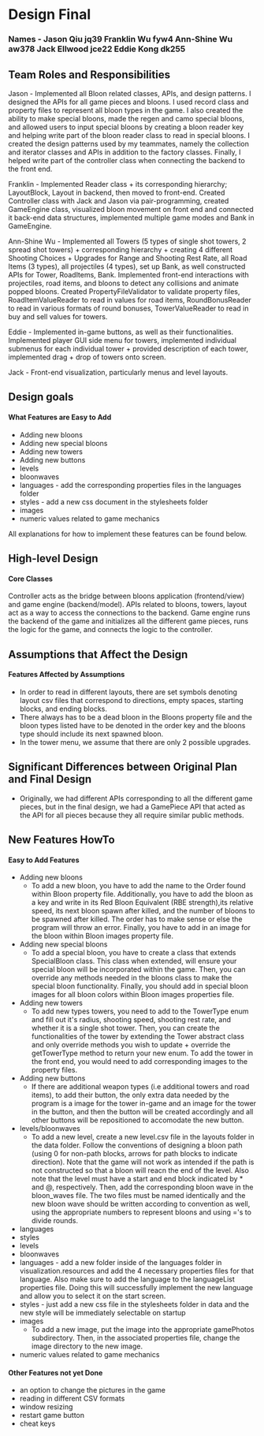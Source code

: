 # Design Final
### Names - Jason Qiu jq39 Franklin Wu fyw4 Ann-Shine Wu aw378 Jack Ellwood jce22 Eddie Kong dk255

## Team Roles and Responsibilities

Jason - Implemented all Bloon related classes, APIs, and design patterns. I designed the APIs for all game pieces
and bloons. I used record class and property files to represent all bloon types in the game. I also
created the ability to make special bloons, made the regen and camo special bloons, and allowed users to input
special bloons by creating a bloon reader key and helping write part of the bloon reader class to read in
special bloons. I created the design patterns used by my teammates, namely the collection and iterator
classes and APIs in addition to the factory classes. Finally, I helped write part of the controller class
when connecting the backend to the front end.

Franklin - Implemented Reader class + its corresponding hierarchy; LayoutBlock, Layout in backend,
then moved to front-end. Created Controller class with Jack and Jason via pair-programming,
created GameEngine class, visualized bloon movement on front end and connected it back-end data 
structures, implemented multiple game modes and Bank in GameEngine.   

Ann-Shine Wu - Implemented all Towers (5 types of single shot towers, 2 spread shot towers) + corresponding hierarchy + creating 4 different Shooting Choices + Upgrades for Range and Shooting Rest Rate, all Road Items (3 types), all projectiles (4 types), set up Bank, as well constructed APIs for Tower, RoadItems, Bank. Implemented front-end interactions with projectiles, road items, and bloons to detect any collisions and animate popped bloons. Created PropertyFileValidator to validate property files, RoadItemValueReader to read in values for road items, RoundBonusReader to read in various formats of round bonuses, TowerValueReader to read in buy and sell values for towers.

Eddie - Implemented in-game buttons, as well as their functionalities. Implemented player 
GUI side menu for towers, implemented individual submenus for each individual tower + provided
description of each tower, implemented drag + drop of towers onto screen.

Jack - Front-end visualization, particularly menus and level layouts.


## Design goals

#### What Features are Easy to Add
* Adding new bloons
* Adding new special bloons
* Adding new towers
* Adding new buttons
* levels 
* bloonwaves
* languages - add the corresponding properties files in the languages folder
* styles - add a new css document in the stylesheets folder
* images
* numeric values related to game mechanics

All explanations for how to implement these features can be found below.

## High-level Design

#### Core Classes
Controller acts as the bridge between bloons application (frontend/view) and game engine (backend/model).
APIs related to bloons, towers, layout act as a way to access the connections to the backend.
Game engine runs the backend of the game and initializes all the different game pieces, runs the logic
for the game, and connects the logic to the controller.

## Assumptions that Affect the Design

#### Features Affected by Assumptions
* In order to read in different layouts, there are set symbols denoting layout csv files that correspond
to directions, empty spaces, starting blocks, and ending blocks.
* There always has to be a dead bloon in the Bloons property file and the bloon types listed have to
be denoted in the order key and the bloons type should include its next spawned bloon.
* In the tower menu, we assume that there are only 2 possible upgrades.

## Significant Differences between Original Plan and Final Design
* Originally, we had different APIs corresponding to all the different game pieces, but in the final 
design, we had a GamePiece API that acted as the API for all pieces because they all require similar
public methods.

## New Features HowTo

#### Easy to Add Features
* Adding new bloons 
    * To add a new bloon, you have to add the name to the Order found within Bloon property file. Additionally, you have to add the bloon as a key and write in its Red Bloon Equivalent (RBE strength),its relative speed, its next bloon spawn after killed, and the number of bloons to be spawned after killed. The order has to make sense or else the program will throw an error. Finally, you have to add in an image for the bloon within Bloon images property file.
* Adding new special bloons
    * To add a special bloon, you have to create a class that extends SpecialBloon class. This class when extended, will ensure your special bloon will be incorporated within the game. Then, you can override any methods needed in the bloons class to make the special bloon functionality. Finally, you should add in special bloon images for all bloon colors within Bloon images properties file.
* Adding new towers
    * To add new types towers, you need to add to the TowerType enum and fill out it's radius, shooting speed, shooting rest rate, and whether it is a single shot tower. Then, you can create the functionalities of the tower by extending the Tower abstract class and only override methods you wish to update + override the getTowerType method to return your new enum. To add the tower in the front end, you would need to add corresponding images to the property files.
* Adding new buttons
    * If there are additional weapon types (i.e additional towers and road items), to add their button, the only extra data needed by the program is a image for the tower in-game and an image for the tower in the button, and then the button will be created accordingly and all other buttons will be repositioned to accomodate the new button.
* levels/bloonwaves
    * To add a new level, create a new level.csv file in the layouts folder in the data folder. Follow the conventions of designing a bloon path (using 0 for non-path blocks, arrows for path blocks to indicate direction). Note that the game will not work as intended if the path is not constructed so that a bloon will reacn the end of the level. Also note that the level must have a start and end block indicated by * and @, respectively. Then, add the corresponding bloon wave in the bloon_waves file. The two files must be named identically and the new bloon wave should be written according to convention as well, using the appropriate numbers to represent bloons and using ='s to  divide rounds.
* languages
* styles
* levels 
* bloonwaves
* languages - add a new folder inside of the languages folder in visualization.resources and add the 4 necessary properties files for that language.  Also make sure to add the language
to the languageList properties file.  Doing this will successfully implement the new language and allow you to select it on the start screen.
* styles - just add a new css file in the stylesheets folder in data and the new style will be immediately selectable on startup
* images
    * To add a new image, put the image into the appropriate gamePhotos subdirectory. Then, in the associated properties file, change the image directory to the new image. 
* numeric values related to game mechanics

#### Other Features not yet Done
* an option to change the pictures in the game
* reading in different CSV formats
* window resizing
* restart game button
* cheat keys
